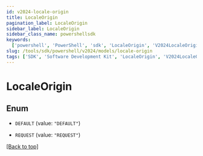 ```yaml
---
id: v2024-locale-origin
title: LocaleOrigin
pagination_label: LocaleOrigin
sidebar_label: LocaleOrigin
sidebar_class_name: powershellsdk
keywords:
  ['powershell', 'PowerShell', 'sdk', 'LocaleOrigin', 'V2024LocaleOrigin']
slug: /tools/sdk/powershell/v2024/models/locale-origin
tags: ['SDK', 'Software Development Kit', 'LocaleOrigin', 'V2024LocaleOrigin']
---
```


# LocaleOrigin

## Enum

- `DEFAULT` (value: `"DEFAULT"`)

- `REQUEST` (value: `"REQUEST"`)

[[Back to top]](#)

